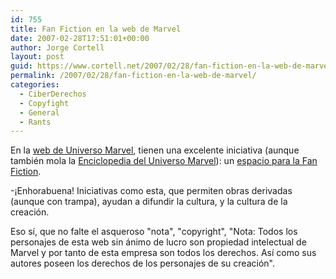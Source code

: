 ```yaml
---
id: 755
title: Fan Fiction en la web de Marvel
date: 2007-02-28T17:51:01+00:00
author: Jorge Cortell
layout: post
guid: https://www.cortell.net/2007/02/28/fan-fiction-en-la-web-de-marvel/
permalink: /2007/02/28/fan-fiction-en-la-web-de-marvel/
categories:
  - CiberDerechos
  - Copyfight
  - General
  - Rants
---
```

En la <a title="Universo Marvel" target="_blank" href="https://www.universomarvel.com">web de Universo Marvel</a>, tienen una excelente iniciativa (aunque también mola la <a target="_blank" title="EUM" href="https://www.eumreborn.com/">Enciclopedia del Universo Marvel</a>): un <a title="Fan Fiction" target="_blank" href="https://www.universomarvel.com/afiction/">espacio para la Fan Fiction</a>.

-¡Enhorabuena! Iniciativas como esta, que permiten obras derivadas (aunque con trampa), ayudan a difundir la cultura, y la cultura de la creación.

Eso sí­, que no falte el asqueroso "nota", "copyright", "Nota: Todos los personajes de esta web sin ánimo de lucro son propiedad intelectual de Marvel y por tanto de esta empresa son todos los derechos. Así­ como sus autores poseen los derechos de los personajes de su creación".